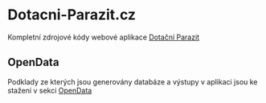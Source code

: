 # Dotacni-Parazit.cz

Kompletní zdrojové kódy webové aplikace [Dotační Parazit](https://dotacni-parazit.cz)

## OpenData

Podklady ze kterých jsou generovány databáze a výstupy v aplikaci jsou ke stažení v sekci [OpenData](https://dotacni-parazit.cz/opendata#downloads)
